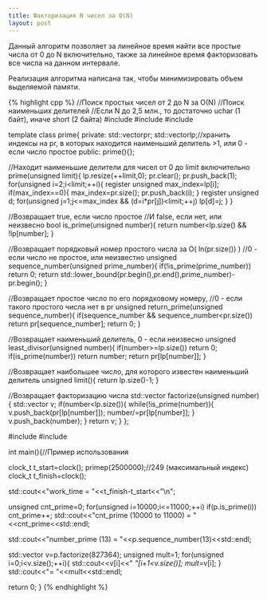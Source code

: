 ```yaml
---
title: Факторизация N чисел за O(N)
layout: post
---
```


Данный алгоритм позволяет за линейное время найти все простые числа от 0 до N включительно, также за линейное время факторизовать все числа на данном интервале.

Реализация алгоритма написана так, чтобы минимизировать объем выделяемой памяти.

{% highlight cpp %}
//Поиск простых чисел от 2 до N за O(N)
//Поиск наименьших делителей
//Если N до 2,5 млн., то достаточно uchar (1 байт), иначе short (2 байта)
#include<vector>
#include<cmath>
#include<algorithm>

template<class T>
class prime{
private:
 std::vector<unsigned>pr;
 std::vector<t>lp;//хранить индексы на pr, в которых находится наименьший делитель >1, или 0 - если число простое
public:
 prime(){};

 //Находит наименьшие делители для чисел от 0 до limit включительно
 prime(unsigned limit){
  lp.resize(++limit,0);
  pr.clear();
  pr.push_back(1);
  for(unsigned i=2;i<limit;++i){
   register unsigned max_index=lp[i];
   if(max_index==0){
    max_index=pr.size();
    pr.push_back(i);
   }
   register unsigned d;
   for(unsigned j=1;j<=max_index && (d=i*pr[j])<limit;++j)
    lp[d]=j;
  }
 }

 //Возвращает true, если число простое
 //И false, если нет, или неизвесно
 bool is_prime(unsigned number){
  return number<lp.size() && !lp[number];
 }

 //Возвращает порядковый номер простого числа за O( ln(pr.size()) )
 //0 - если число не простое, или неизвестно
 unsigned sequence_number(unsigned prime_number){
  if(!is_prime(prime_number))
   return 0;
  return std::lower_bound(pr.begin(),pr.end(),prime_number)-pr.begin();
 }

 //Возвращает простое число по его порядковому номеру,
 //0 - если такого простого числа нет в pr
 unsigned return_prime(unsigned sequence_number){
  if(sequence_number && sequence_number<pr.size())
   return pr[sequence_number];
  return 0;
 }

 //Возвращает наименьший делитель, 0 - если неизвесно
 unsigned least_divisor(unsigned number){
  if(number>=lp.size())
   return 0;
  if(is_prime(number))
   return number;
  return pr[lp[number]];
 }

 //Возвращает наибольшее число, для которого известен наименьший делитель
 unsigned limit(){
  return lp.size()-1;
 }

 //Возвращает факторизацию числа
 std::vector<unsigned> factorize(unsigned number){
  std::vector<unsigned> v;
  if(number<lp.size()){
   while(!is_prime(number)){
    v.push_back(pr[lp[number]]);
    number/=pr[lp[number]];
   }
   v.push_back(number);
  }
  return v;
 }
};

#include<iostream>
#include<ctime>

int main(){//Пример использования
 
 clock_t t_start=clock();
 prime<unsigned char>p(2500000);//249 (максимальный индекс)
 clock_t t_finish=clock();

 std::cout<<"work_time = "<<t_finish-t_start<<"\n";

 unsigned cnt_prime=0;
 for(unsigned i=10000;i<=11000;++i)
  if(p.is_prime(i))
   cnt_prime++;
 std::cout<<"cnt_prime (10000 to 11000) = "<<cnt_prime<<std::endl;

 std::cout<<"number_prime (13) = "<<p.sequence_number(13)<<std::endl;

 std::vector<unsigned> v=p.factorize(827364);
 unsigned mult=1;
 for(unsigned i=0;i<v.size();++i){
  std::cout<<v[i]<<" *"[i+1<v.size()];
  mult*=v[i];
 }
 std::cout<<"= "<<mult<<std::endl;

 return 0;
}
{% endhighlight %}